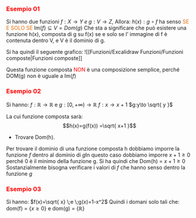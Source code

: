 ### <font color="#ff0000">Esempio 01</font>

Si hanno due funzioni $f: X\to Y \;e\; g: V\to Z$, Allora:
$h(x):  g \circ f$ ha senso<font color="#e36c09"> SE E SOLO SE</font> $\mathrm{Im}(f) \subseteq V = Dom(g)$
Che sta a significare che può esistere una funzione h(x), composta di g su f(x) se e solo se l’ immagine di f è contenuta dentro V, e V è il dominio di g.

Si ha quindi il seguente grafico:
![[Funzioni/Excalidraw Funzioni/Funzioni composte|Funzioni composte]]

Questa funzione composta <font color="#ff0000">NON</font> è una composizione semplice, perché DOM(g) non è  uguale a $\mathrm{Im}(f)$

### <font color="#ff0000">Esempio 02</font>
Si hanno:
$f:\mathbb{R} \to \mathbb{R}$ e $g: [0, +\infty)\to \mathbb{R}$
$f: x \to x+1$ $g:y\to \sqrt{ y }$

La cui funzione composta sarà:
$$h(x)=g(f(x)) =\sqrt{ x+1 }$$
- Trovare Dom(h).

Per trovare il dominio di una funzione composta h dobbiamo imporre la funzione $f$ dentro al dominio di $g$In questo caso dobbiamo imporre $x+1\geq 0$ perché 0 è il minimo della funzione g.
Si ha quindi che Dom(h) =  $x+1\geq 0$
Sostanzialmente bisogna verificare  i valori di $f$ che hanno senso dentro la funzione $g$

### <font color="#ff0000">Esempio 03</font>
Si hanno:
$f(x)=\sqrt{ x} \;e \;g(x)=1-x^2$
Quindi i domani solo tali che:
dom(f) = {$x\geq 0$} e dom(g) = {$\mathbb{R}$}